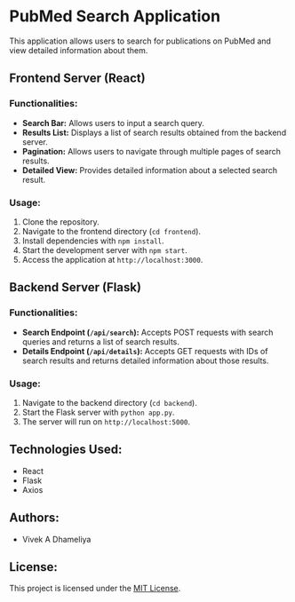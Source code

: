# PubMed Search Application

This application allows users to search for publications on PubMed and view detailed information about them.

## Frontend Server (React)

### Functionalities:
- **Search Bar:** Allows users to input a search query.
- **Results List:** Displays a list of search results obtained from the backend server.
- **Pagination:** Allows users to navigate through multiple pages of search results.
- **Detailed View:** Provides detailed information about a selected search result.

### Usage:
1. Clone the repository.
2. Navigate to the frontend directory (`cd frontend`).
3. Install dependencies with `npm install`.
4. Start the development server with `npm start`.
5. Access the application at `http://localhost:3000`.

## Backend Server (Flask)

### Functionalities:
- **Search Endpoint (`/api/search`):** Accepts POST requests with search queries and returns a list of search results.
- **Details Endpoint (`/api/details`):** Accepts GET requests with IDs of search results and returns detailed information about those results.

### Usage:
1. Navigate to the backend directory (`cd backend`).
2. Start the Flask server with `python app.py`.
3. The server will run on `http://localhost:5000`.

## Technologies Used:
- React
- Flask
- Axios

## Authors:
- Vivek A Dhameliya

## License:
This project is licensed under the [MIT License](LICENSE).
